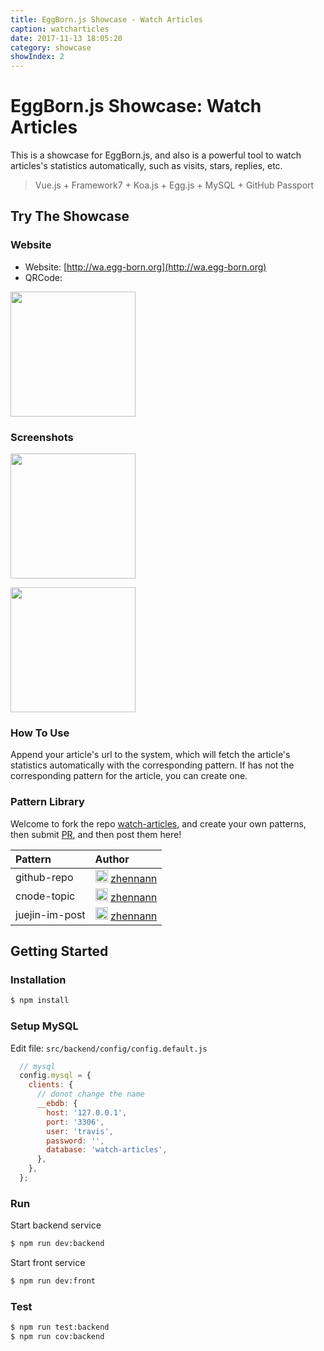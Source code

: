 ```yaml
---
title: EggBorn.js Showcase - Watch Articles
caption: watcharticles
date: 2017-11-13 18:05:20
category: showcase
showIndex: 2
---
```


# EggBorn.js Showcase: Watch Articles

This is a showcase for EggBorn.js, and also is a powerful tool to watch articles's statistics automatically, such as visits, stars, replies, etc. 

> Vue.js + Framework7 + Koa.js + Egg.js + MySQL + GitHub Passport

## Try The Showcase

### Website

- Website: [http://wa.egg-born.org](http://wa.egg-born.org)
- QRCode: 

<p>
    <img width="200" src="/en/images/wa/qrcode.png"></img>
</p>

### Screenshots

<p>
    <img width="200" src="/en/images/wa/1.jpg"></img>
</p>
<p>
    <img width="200" src="/en/images/wa/2.jpg"></img>
</p>

### How To Use

Append your article's url to the system, which will fetch the article's statistics automatically with the corresponding pattern. If has not the corresponding pattern for the article, you can create one.

### Pattern Library

Welcome to fork the repo [watch-articles](https://github.com/zhennann/watch-articles), and create your own patterns, then submit [PR](https://github.com/zhennann/watch-articles/pulls), and then post them here!

| Pattern  | Author           |
| :------- | :---------------- |
| github-repo  | <img width="20" height="20" src="https://avatars2.githubusercontent.com/u/24246985?s=40&v=4"></img> [zhennann](https://github.com/zhennann) |
| cnode-topic | <img width="20" height="20" src="https://avatars2.githubusercontent.com/u/24246985?s=40&v=4"></img> [zhennann](https://github.com/zhennann) |
| juejin-im-post | <img width="20" height="20" src="https://avatars2.githubusercontent.com/u/24246985?s=40&v=4"></img> [zhennann](https://github.com/zhennann) |

## Getting Started

### Installation

```bash
$ npm install
```

### Setup MySQL 

Edit file: `src/backend/config/config.default.js`

``` javascript
  // mysql
  config.mysql = {
    clients: {
      // donot change the name  
      __ebdb: {
        host: '127.0.0.1',
        port: '3306',
        user: 'travis',
        password: '',
        database: 'watch-articles',
      },
    },
  };
```

### Run

Start backend service
```bash
$ npm run dev:backend
```

Start front service
```bash
$ npm run dev:front
```

### Test

```bash
$ npm run test:backend
$ npm run cov:backend
```
